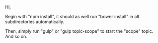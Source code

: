 Hi,

Begin with "npm install", it should as well run "bower install" in all subdirectories automatically.

Then, simply run "gulp" or "gulp topic-scope" to start the "scope" topic. And so on.